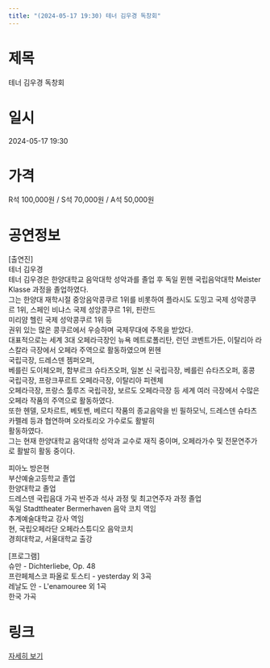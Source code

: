 ```yaml
---
title: "(2024-05-17 19:30) 테너 김우경 독창회"
---
```


# 제목
테너 김우경 독창회

# 일시
2024-05-17 19:30

# 가격
R석 100,000원 / S석 70,000원 / A석 50,000원

# 공연정보
[출연진]    
테너 김우경    
테너 김우경은 한양대학교 음악대학 성악과를 졸업 후 독일 뮌헨 국립음악대학 Meister Klasse 과정을 졸업하였다.    
그는 한양대 재학시절 중앙음악콩쿠르 1위를 비롯하여 플라시도 도밍고 국제 성악콩쿠르 1위, 스페인 비냐스 국제 성앙콩쿠르 1위, 핀란드  
미리얌 헬린 국제 성악콩쿠르 1위 등    
권위 있는 많은 콩쿠르에서 우승하며 국제무대에 주목을 받았다.    
대표적으로는 세계 3대 오페라극장인 뉴욕 메트로폴리탄, 런던 코벤트가든, 이탈리아 라 스칼라 극장에서 오페라 주역으로 활동하였으며 뮌헨  
국립극장, 드레스덴 젬퍼오퍼,    
베를린 도이체오퍼, 함부르크 슈타츠오퍼, 일본 신 국립극장, 베를린 슈타츠오퍼, 홍콩 국립극장, 프랑크푸르트 오페라극장, 이탈리아 피렌체  
오페라극장, 프랑스 툴루즈 국립극장, 보르도 오페라극장 등 세계 여러 극장에서 수많은 오페라 작품의 주역으로 활동하였다.    
또한 헨델, 모차르트, 베토벤, 베르디 작품의 종교음악을 빈 필하모닉, 드레스덴 슈타츠카펠레 등과 협연하며 오라토리오 가수로도 활발히  
활동하였다.    
그는 현재 한양대학교 음악대학 성악과 교수로 재직 중이며, 오페라가수 및 전문연주가로 활발히 활동 중이다.    
    
피아노 방은현    
부산예술고등학교 졸업    
한양대학교 졸업    
드레스덴 국립음대 가곡 반주과 석사 과정 및 최고연주자 과정 졸업    
독일 Stadttheater Bermerhaven 음악 코치 역임    
추계예술대학교 강사 역임    
현, 국립오페라단 오페라스튜디오 음악코치    
경희대학교, 서울대학교 출강    
    
[프로그램]    
슈만 - Dichterliebe, Op. 48    
프란페체스코 파올로 토스티 - yesterday 외 3곡    
레날도 안 - L'enamouree 외 1곡    
한국 가곡    
  


# 링크
[자세히 보기](https://www.sac.or.kr/site/main/show/show_view?SN=62016 "https://www.sac.or.kr/site/main/show/show_view?SN=62016")
